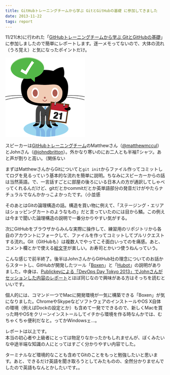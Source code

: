 ```yaml
---
title: GitHubトレーニングチームから学ぶ GitとGitHubの基礎 に参加してきました
date: 2013-11-22
tags: report
---
```


11/21(木)に行われた「[GitHubトレーニングチームから学ぶ GitとGitHubの基礎](http://connpass.com/event/3965/)」に参加しましたので簡単にレポートします。逐一メモってないので、大体の流れ（うろ覚え）と気になったポイントだけ。

![octcat](/img/2013/11/octcat.gif)

スピーカーは[GitHubトレーニングチーム](http://training.github.com/trainers/)のMatthewさん（[@matthewmccul](https://twitter.com/matthewmccull)）とJohnさん（[@johndbritton](https://twitter.com/johndbritton)）。外かなり寒いのにお二人とも半袖Tシャツ。あと声が割りと高い。（関係ない

まずはMatthewさんからGitについてと``git init``からファイル作ってコミットしてログを見るっていう基本的な流れを簡単に説明。ちなみにスピーカーからの話は当然英語。で、一言話すごとに部屋の後ろにいる日本人の方が通訳してしゃべってくれるんだけど、gitだとかcommitだとか英単語部分の発音だけがやたらナチュラルでなんかかっこよかったです。（小並感

そのあとはGitの論理構造の話。構造を買い物に例えて、「ステージング・エリアはショッピングカートのようなもの」だと言っていたのには目から鱗。この例えは今まで聞いた論理構造の説明で一番分かりやすい気がする。

次にGitHubをブラウザからみんな実際に操作して、練習用のリポジトリから各自のアカウントにフォークして、ファイルを作ってコミットしてプルリクエストする流れ。Git（GitHubも）は複数人でやってこそ面白いってのを痛感。あと、コメント欄とかで使える[絵文字](http://www.emoji-cheat-sheet.com/)が楽しい。お寿司とかいつ使うねんっていう。

こんな感じで前半終了。後半はJohnさんからGitHub社の理念についてのお話からスタートし、GitHubが開発したツール「[Boxen](http://boxen.github.com/)」と「[Hubot](http://hubot.github.com/)」の説明がありました。中身は、[Publickeyによる「DevOps Day Tokyo 2013」でJohnさんがセッションした内容のレポート](http://www.publickey1.jp/blog/13/githubdevopsboxenhubotdevops_day_tokyo_2013.html)とほぼ同じなので興味がある方はそっちを読むといいです。

個人的には、コマンド一つでMacに開発環境が一気に構築できる「Boxen」が気になりました。ChromeやSkypeなどソフトウェアのインストールやOS X自体の環境（例えばDockの設定とか）も含めて一発でできるので、新しくMacを買った時やOSをクリーンインストールしてイチから環境を作る時なんかでは、むちゃくちゃ便利だなと。ってかWindowsェ…。

レポートは以上です。<br>
本当の初心者や上級者にとっては物足りなかったかもしれませんが、ぼくみたいな中途半端な知識の人にとってはすごく分かりやすい内容でした。

ターミナルなど環境的なことも含めてGitのことをもっと勉強したいと思います。あと、できるだけ英語を聞き取ろうとしてみたものの、全然分かりませんでしたので英語もなんとかしたいです。。
